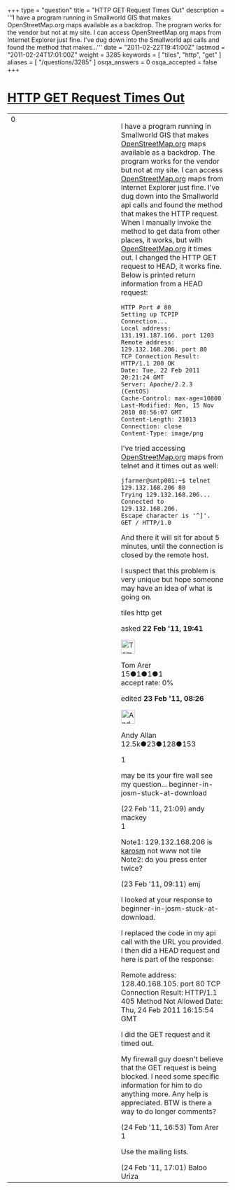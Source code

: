 +++
type = "question"
title = "HTTP GET Request Times Out"
description = '''I have a program running in Smallworld GIS that makes OpenStreetMap.org maps available as a backdrop. The program works for the vendor but not at my site. I can access OpenStreetMap.org maps from Internet Explorer just fine. I&#x27;ve dug down into the Smallworld api calls and found the method that makes...'''
date = "2011-02-22T19:41:00Z"
lastmod = "2011-02-24T17:01:00Z"
weight = 3285
keywords = [ "tiles", "http", "get" ]
aliases = [ "/questions/3285" ]
osqa_answers = 0
osqa_accepted = false
+++

<div class="headNormal">

# [HTTP GET Request Times Out](/questions/3285/http-get-request-times-out)

</div>

<div id="main-body">

<div id="askform">

<table id="question-table" style="width:100%;">
<colgroup>
<col style="width: 50%" />
<col style="width: 50%" />
</colgroup>
<tbody>
<tr>
<td style="width: 30px; vertical-align: top"><div class="vote-buttons">
<span id="post-3285-upvote" class="ajax-command post-vote up" rel="nofollow" title="I like this post (click again to cancel)"> </span>
<div id="post-3285-score" class="post-score" title="current number of votes">
0
</div>
<span id="post-3285-downvote" class="ajax-command post-vote down" rel="nofollow" title="I dont like this post (click again to cancel)"> </span> <span id="favorite-mark" class="ajax-command favorite-mark" rel="nofollow" title="mark/unmark this question as favorite (click again to cancel)"> </span>
<div id="favorite-count" class="favorite-count">
&#10;</div>
</div></td>
<td><div id="item-right">
<div class="question-body">
<p>I have a program running in Smallworld GIS that makes <a href="http://OpenStreetMap.org">OpenStreetMap.org</a> maps available as a backdrop. The program works for the vendor but not at my site. I can access <a href="http://OpenStreetMap.org">OpenStreetMap.org</a> maps from Internet Explorer just fine. I've dug down into the Smallworld api calls and found the method that makes the HTTP request. When I manually invoke the method to get data from other places, it works, but with <a href="http://OpenStreetMap.org">OpenStreetMap.org</a> it times out. I changed the HTTP GET request to HEAD, it works fine. Below is printed return information from a HEAD request:</p>
<pre><code>HTTP Port # 80
Setting up TCPIP Connection...
Local address: 131.191.187.166. port 1203
Remote address: 129.132.168.206. port 80
TCP Connection Result: HTTP/1.1 200 OK
Date: Tue, 22 Feb 2011 20:21:24 GMT
Server: Apache/2.2.3 (CentOS)
Cache-Control: max-age=10800
Last-Modified: Mon, 15 Nov 2010 08:56:07 GMT
Content-Length: 21013
Connection: close
Content-Type: image/png</code></pre>
<p>I've tried accessing <a href="http://OpenStreetMap.org">OpenStreetMap.org</a> maps from telnet and it times out as well:</p>
<pre><code>jfarmer@smtp001:~$ telnet 129.132.168.206 80
Trying 129.132.168.206...
Connected to 129.132.168.206.
Escape character is &#39;^]&#39;.
GET / HTTP/1.0</code></pre>
<p>And there it will sit for about 5 minutes, until the connection is closed by the remote host.</p>
<p>I suspect that this problem is very unique but hope someone may have an idea of what is going on.</p>
</div>
<div id="question-tags" class="tags-container tags">
<span class="post-tag tag-link-tiles" rel="tag" title="see questions tagged &#39;tiles&#39;">tiles</span> <span class="post-tag tag-link-http" rel="tag" title="see questions tagged &#39;http&#39;">http</span> <span class="post-tag tag-link-get" rel="tag" title="see questions tagged &#39;get&#39;">get</span>
</div>
<div id="question-controls" class="post-controls">
&#10;</div>
<div class="post-update-info-container">
<div class="post-update-info post-update-info-user">
<p>asked <strong>22 Feb '11, 19:41</strong></p>
<img src="https://secure.gravatar.com/avatar/fdc3e843c8c0e6ed7934cdc8cf9250d2?s=32&amp;d=identicon&amp;r=g" class="gravatar" width="32" height="32" alt="Tom%20Arer&#39;s gravatar image" />
<p><span>Tom Arer</span><br />
<span class="score" title="15 reputation points">15</span><span title="1 badges"><span class="badge1">●</span><span class="badgecount">1</span></span><span title="1 badges"><span class="silver">●</span><span class="badgecount">1</span></span><span title="1 badges"><span class="bronze">●</span><span class="badgecount">1</span></span><br />
<span class="accept_rate" title="Rate of the user&#39;s accepted answers">accept rate:</span> <span title="Tom Arer has no accepted answers">0%</span></p>
</div>
<div class="post-update-info post-update-info-edited">
<p><span> edited <strong>23 Feb '11, 08:26</strong> </span></p>
<img src="https://secure.gravatar.com/avatar/c3743b1b368f5e209eb8aad30164acc4?s=32&amp;d=identicon&amp;r=g" class="gravatar" width="32" height="32" alt="Andy%20Allan&#39;s gravatar image" />
<p><span>Andy Allan</span><br />
<span class="score" title="12456 reputation points"><span>12.5k</span></span><span title="23 badges"><span class="badge1">●</span><span class="badgecount">23</span></span><span title="128 badges"><span class="silver">●</span><span class="badgecount">128</span></span><span title="153 badges"><span class="bronze">●</span><span class="badgecount">153</span></span></p>
</div>
</div>
<div id="comments-container-3285" class="comments-container">
<span id="3288"></span>
<div id="comment-3288" class="comment">
<div id="post-3288-score" class="comment-score">
1
</div>
<div class="comment-text">
<p>may be its your fire wall see my question... beginner-in-josm-stuck-at-download</p>
</div>
<div id="comment-3288-info" class="comment-info">
<span class="comment-age">(22 Feb '11, 21:09)</span> <span class="comment-user userinfo">andy mackey</span>
</div>
</div>
<span id="3299"></span>
<div id="comment-3299" class="comment">
<div id="post-3299-score" class="comment-score">
1
</div>
<div class="comment-text">
<p>Note1: 129.132.168.206 is <a href="https://wiki.openstreetmap.org/wiki/Servers/karosm">karosm</a> not www not tile Note2: do you press enter twice?</p>
</div>
<div id="comment-3299-info" class="comment-info">
<span class="comment-age">(23 Feb '11, 09:11)</span> <span class="comment-user userinfo">emj</span>
</div>
</div>
<span id="3356"></span>
<div id="comment-3356" class="comment">
<div id="post-3356-score" class="comment-score">
&#10;</div>
<div class="comment-text">
<p>I looked at your response to beginner-in-josm-stuck-at-download.</p>
<p>I replaced the code in my api call with the URL you provided. I then did a HEAD request and here is part of the response:</p>
<p>Remote address: 128.40.168.105. port 80 TCP Connection Result: HTTP/1.1 405 Method Not Allowed Date: Thu, 24 Feb 2011 16:15:54 GMT</p>
<p>I did the GET request and it timed out.</p>
<p>My firewall guy doesn't believe that the GET request is being blocked. I need some specific information for him to do anything more. Any help is appreciated. BTW is there a way to do longer comments?</p>
</div>
<div id="comment-3356-info" class="comment-info">
<span class="comment-age">(24 Feb '11, 16:53)</span> <span class="comment-user userinfo">Tom Arer</span>
</div>
</div>
<span id="3357"></span>
<div id="comment-3357" class="comment">
<div id="post-3357-score" class="comment-score">
1
</div>
<div class="comment-text">
<p>Use the mailing lists.</p>
</div>
<div id="comment-3357-info" class="comment-info">
<span class="comment-age">(24 Feb '11, 17:01)</span> <span class="comment-user userinfo">Baloo Uriza</span>
</div>
</div>
</div>
<div id="comment-tools-3285" class="comment-tools">
&#10;</div>
<div class="clear">
&#10;</div>
<div id="comment-3285-form-container" class="comment-form-container">
&#10;</div>
<div class="clear">
&#10;</div>
</div></td>
</tr>
</tbody>
</table>

</div>

</div>

